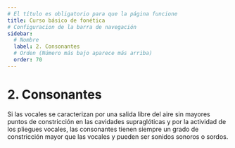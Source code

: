 ```yaml
---
# El título es obligatorio para que la página funcione
title: Curso básico de fonética
# Configuracion de la barra de navegación
sidebar:
  # Nombre
  label: 2. Consonantes
  # Orden (Número más bajo aparece más arriba)
  order: 70
---
```

# 2. Consonantes

Si las vocales se caracterizan por una salida libre del aire sin mayores puntos de constricción en las cavidades supraglóticas y por la actividad de los pliegues vocales, las consonantes tienen siempre un grado de constricción mayor que las vocales y pueden ser sonidos sonoros o sordos.

